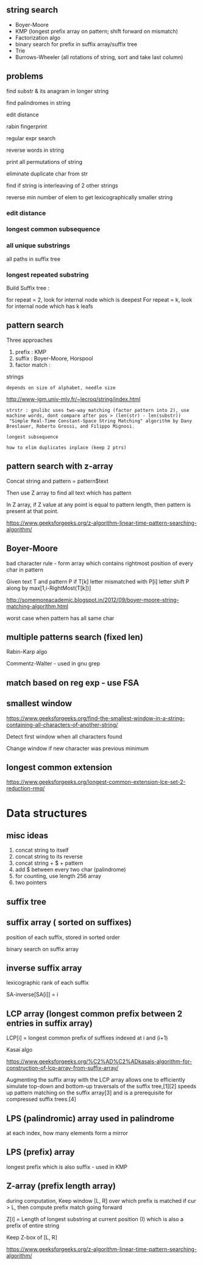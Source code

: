 
## string search

* Boyer-Moore
* KMP (longest prefix array on pattern; shift forward on mismatch)
* Factorization algo 
* binary search for prefix in suffix array/suffix tree
* Trie
* Burrows-Wheeler (all rotations of string, sort and take last column)

## problems

find substr & its anagram in longer string

find palindromes in string

edit distance

rabin fingerprint

regular expr search

reverse words in string

print all permutations of string

eliminate duplicate char from str

find if string is interleaving of 2 other strings

reverse min number of elem to get lexicographically smaller string

### edit distance

### longest common subsequence


### all unique substrings

all paths in suffix tree


### longest repeated substring

Build Suffix tree :

for repeat = 2, look for internal node which is deepest
For repeat = k, look for internal node which has k leafs



## pattern search

Three approaches

1. prefix : KMP
2. suffix : Boyer-Moore, Horspool
3. factor match :

strings

    depends on size of alphabet, needle size

http://www-igm.univ-mlv.fr/~lecroq/string/index.html

    strstr : gnulibc uses two-way matching (factor pattern into 2), use machine words, dont compare after pos > (len(str) - len(substr))
     "Simple Real-Time Constant-Space String Matching" algorithm by Dany Breslauer, Roberto Grossi, and Filippo Mignosi.

    longest subsequence

    how to elim duplicates inplace (keep 2 ptrs)

## pattern search with z-array


Concat string and pattern = pattern$text

Then use Z array to find all text which has pattern

 In Z array, if Z value at any point is equal to pattern length, then pattern is present at that point.

https://www.geeksforgeeks.org/z-algorithm-linear-time-pattern-searching-algorithm/


## Boyer-Moore

bad character rule - form array which contains rightmost position of every char in pattern

Given text T and pattern P
 if T[k] letter mismatched with P[i] letter
   shift P along by max[1,i-RightMost(T[k])] 

http://somemoreacademic.blogspot.in/2012/09/boyer-moore-string-matching-algorithm.html

worst case when pattern has all same char
    

## multiple patterns search (fixed len)

Rabin-Karp algo

Commentz-Walter - used in gnu grep


## match based on reg exp - use FSA


## smallest window

https://www.geeksforgeeks.org/find-the-smallest-window-in-a-string-containing-all-characters-of-another-string/

Detect first window when all characters found

Change window if new character was previous minimum


## longest common extension

https://www.geeksforgeeks.org/longest-common-extension-lce-set-2-reduction-rmq/

# Data structures

## misc ideas

1. concat string to itself
2. concat string to its reverse
3. concat string + $ + pattern
4. add $ between every two char (palindrome)
5. for counting, use length 256 array 
6. two pointers

## suffix tree

## suffix array ( sorted on suffixes)

position of each suffix, stored in sorted order

binary search on suffix array

## inverse suffix array

lexicographic rank of each suffix 

SA-inverse[SA[i]] = i

## LCP array (longest common prefix between 2 entries in suffix array)

LCP[i] = longest common prefix of suffixes indexed at i and (i+1)

Kasai algo

https://www.geeksforgeeks.org/%C2%AD%C2%ADkasais-algorithm-for-construction-of-lcp-array-from-suffix-array/

Augmenting the suffix array with the LCP array allows one to efficiently simulate top-down and bottom-up 
traversals of the suffix tree,[1][2] speeds up pattern matching on the suffix array[3] and is a 
prerequisite for compressed suffix trees.[4]

## LPS (palindromic) array used in palindrome

at each index, how many elements form a mirror

## LPS (prefix) array

longest prefix which is also suffix - used in KMP

## Z-array (prefix length array)

during computation, Keep window [L, R] over which prefix is matched
if cur > L, then compute prefix match going forward

Z[i] = Length of longest substring at current position (I) which is also a prefix of entire string

Keep Z-box of [L, R]

https://www.geeksforgeeks.org/z-algorithm-linear-time-pattern-searching-algorithm/


